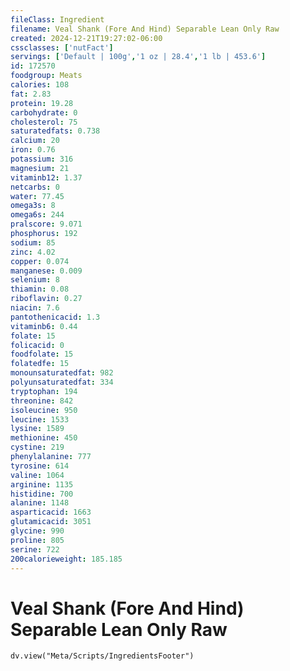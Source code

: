 ```yaml
---
fileClass: Ingredient
filename: Veal Shank (Fore And Hind) Separable Lean Only Raw
created: 2024-12-21T19:27:02-06:00
cssclasses: ['nutFact']
servings: ['Default | 100g','1 oz | 28.4','1 lb | 453.6']
id: 172570
foodgroup: Meats
calories: 108
fat: 2.83
protein: 19.28
carbohydrate: 0
cholesterol: 75
saturatedfats: 0.738
calcium: 20
iron: 0.76
potassium: 316
magnesium: 21
vitaminb12: 1.37
netcarbs: 0
water: 77.45
omega3s: 8
omega6s: 244
pralscore: 9.071
phosphorus: 192
sodium: 85
zinc: 4.02
copper: 0.074
manganese: 0.009
selenium: 8
thiamin: 0.08
riboflavin: 0.27
niacin: 7.6
pantothenicacid: 1.3
vitaminb6: 0.44
folate: 15
folicacid: 0
foodfolate: 15
folatedfe: 15
monounsaturatedfat: 982
polyunsaturatedfat: 334
tryptophan: 194
threonine: 842
isoleucine: 950
leucine: 1533
lysine: 1589
methionine: 450
cystine: 219
phenylalanine: 777
tyrosine: 614
valine: 1064
arginine: 1135
histidine: 700
alanine: 1148
asparticacid: 1663
glutamicacid: 3051
glycine: 990
proline: 805
serine: 722
200calorieweight: 185.185
---
```


# Veal Shank (Fore And Hind) Separable Lean Only Raw

```dataviewjs
dv.view("Meta/Scripts/IngredientsFooter")
```